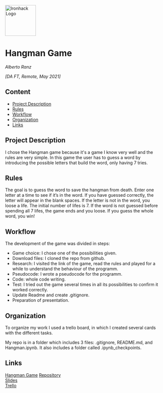 <img src="https://bit.ly/2VnXWr2" alt="Ironhack Logo" width="100"/>

# Hangman Game
*Alberto Ranz*

*[DA FT, Remote, May 2021]*

## Content
- [Project Description](#project-description)
- [Rules](#rules)
- [Workflow](#workflow)
- [Organization](#organization)
- [Links](#links)

## Project Description
I chose the Hangman game because it's a game I know very well and the rules are very simple. In this game the user has to guess a word by introducing the possible letters that build the word, only having 7 tries.

## Rules
The goal is to guess the word to save the hangman from death. Enter one letter at a time to see if it’s in the word. If you have guessed correctly, the letter will appear in the blank spaces. If the letter is not in the word, you loose a life. The initial number of lifes is 7. If the word is not guessed before spending all 7 lifes, the game ends and you loose. If you guess the whole word, you win!


## Workflow
The development of the game was divided in steps:
- Game choice: I chose one of the possibilities given.
- Download files: I cloned the repo from github.
- Research: I visited the link of the game, read the rules and played for a while to understand the behaviour of the programm.
- Pseudocode: I wrote a pseudocode for the programm.
- Code: whole code writing.
- Test: I tried out the game several times in all its possibilities to confirm it worked correctly.
- Update Readme and create .gitignore.
- Preparation of presentation.


## Organization
To organize my work I used a trello board, in which I created several cards with the different tasks.

My repo is in a folder which includes 3 files: .gitignore, README.md, and Hangman.ipynb. It also includes a folder called .ipynb_checkpoints.

## Links

[Hangman Game](https://www.coolmathgames.com/0-hangman)
[Repository](https://github.com/albertoranz/Project-Week-1-Build-Your-Own-Game)  
[Slides]()  
[Trello](https://trello.com/b/0ZYfaXZH/hangman-project-1)  
